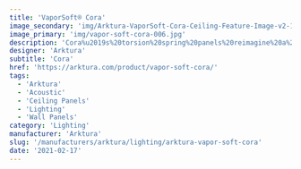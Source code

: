 ```yaml
---
title: 'VaporSoft® Cora'
image_secondary: 'img/Arktura-VaporSoft-Cora-Ceiling-Feature-Image-v2-1600x1600.png'
image_primary: 'img/vapor-soft-cora-006.jpg'
description: 'Cora%u2019s%20torsion%20spring%20panels%20reimagine%20a%20timeless%20pattern.%20By%20adding%20scattered%20solid%20forms%20to%20the%20diamond%20grid%2C%20you%20get%20a%20modern%20take%20on%20a%20classic%20look%20that%20is%20sure%20to%20turn%20heads.%20Thanks%20to%20the%20Soft%20Sound%20material%2C%20you%u2019ll%20always%20get%20acoustic%20support.%20And%20if%20you%20add%20our%20optional%20backlighting%2C%20you%20can%20also%20get%20an%20eye-catching%20radiance.'
designer: 'Arktura'
subtitle: 'Cora'
href: 'https://arktura.com/product/vapor-soft-cora/'
tags:
  - 'Arktura'
  - 'Acoustic'
  - 'Ceiling Panels'
  - 'Lighting'
  - 'Wall Panels'
category: 'Lighting'
manufacturer: 'Arktura'
slug: '/manufacturers/arktura/lighting/arktura-vapor-soft-cora'
date: '2021-02-17'
---
```

